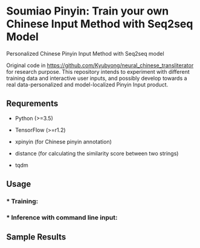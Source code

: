 

# Soumiao Pinyin: Train your own Chinese Input Method with Seq2seq Model


Personalized Chinese Pinyin Input Method with Seq2seq model

Original code in https://github.com/Kyubyong/neural_chinese_transliterator for research purpose. This repository intends to experiment with different training data and interactive user inputs, and possibly develop towards a real data-personalized and model-localized Pinyin Input product.



## Requrements

* Python (>=3.5)

* TensorFlow (>=r1.2)

* xpinyin (for Chinese pinyin annotation)

* distance (for calculating the similarity score between two strings)

* tqdm


## Usage


### * Training:


### * Inference with command line input:


## Sample Results
